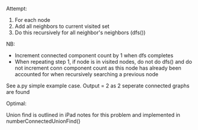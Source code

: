 Attempt:

1. For each node
2. Add all neighbors to current visited set
3. Do this recursively for all neighbor's neighbors (dfs())

NB:
- Increment connected component count by 1 when dfs completes 
- When repeating step 1, if node is in visited nodes, do not do dfs() and do not increment conn component count as this node has already been accounted for when recursively searching a previous node

See a.py simple example case. Output = 2 as 2 seperate connected graphs are found


Optimal:

Union find is outlined in iPad notes for this problem and implemented in numberConnectedUnionFind()
